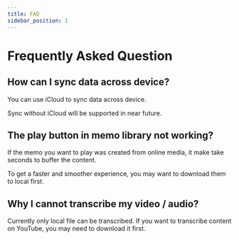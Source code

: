 ```yaml
---
title: FAQ
sidebar_position: 1
---
```


# Frequently Asked Question

## How can I sync data across device?

You can use iCloud to sync data across device.

Sync without iCloud will be supported in near future.

## The play button in memo library not working?

If the memo you want to play was created from online media, it make take seconds to buffer the content.

To get a faster and smoother experience, you may want to download them to local first.

## Why I cannot transcribe my video / audio?

Currently only local file can be transcribed. If you want to transcribe content on YouTube, you may need to download it first.

